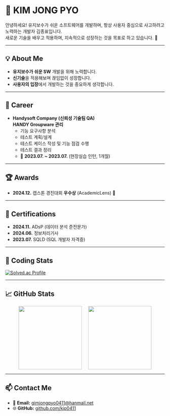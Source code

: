 # 👋 KIM JONG PYO  

안녕하세요! 유지보수가 쉬운 소프트웨어를 개발하며, 항상 사용자 중심으로 사고하려고 노력하는 개발자 김종표입니다.  
새로운 기술을 배우고 적용하며, 지속적으로 성장하는 것을 목표로 하고 있습니다. 🚀  

---

## 💡 About Me  
- **유지보수가 쉬운 SW** 개발을 위해 노력합니다.  
- **신기술**을 적용해보며 끊임없이 성장합니다.  
- **사용자의 입장**에서 개발하는 것을 중요하게 생각합니다.  

---

## 💼 Career  
- **Handysoft Company (신뢰성 기술팀 QA)**  
  **HANDY Groupware 관리**
  - 기능 요구사항 분석
  - 테스트 계획/설계
  - 테스트 케이스 작성 및 기능 점검 수행
  - 테스트 결과 정리
  - 📅 **2023.07. ~ 2023.07.** (현장실습 인턴, 1개월)

---

## 🏆 Awards  
- **2024.12.** 캡스톤 경진대회 **우수상** (AcademicLens) 🏅  

---

## 📜 Certifications  
- **2024.11.** ADsP (데이터 분석 준전문가)  
- **2024.06.** 정보처리기사
- **2023.07.** SQLD (SQL 개발자 자격증)  

---

## 🔢 Coding Stats  
[![Solved.ac Profile](http://mazassumnida.wtf/api/v2/generate_badge?boj=kjp0411)](https://solved.ac/kjp0411/)  

---

## 📈 GitHub Stats
<div style="display: flex; justify-content: center; align-items: stretch; gap: 20px;">

  <!-- GitAnimals -->
  <a href="https://github.com/devxb/gitanimals">
    <img src="https://render.gitanimals.org/farms/kjp0411" height="200"/>
  </a>

  <!-- GitHub Stats -->
  <img src="https://github-readme-stats.vercel.app/api?username=kjp0411&show_icons=true&theme=radical" height="200"/>
  
</div>

---

## 📫 Contact Me  
- 📧 **Email:** [gimjongpyo0411@hanmail.net](mailto:gimjongpyo0411@hanmail.net)  
- 🌐 **GitHub:** [github.com/kjp0411](https://github.com/kjp0411)  

